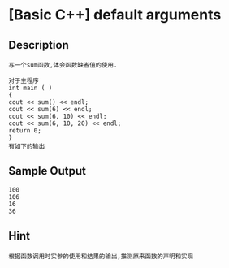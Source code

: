 # [Basic C++] default arguments

## Description
```
写一个sum函数,体会函数缺省值的使用.
 
对于主程序
int main ( ) 
{
cout << sum() << endl;
cout << sum(6) << endl;
cout << sum(6, 10) << endl;
cout << sum(6, 10, 20) << endl;
return 0;
}
有如下的输出
```
## Sample Output
```
100
106
16
36
```
## Hint
```
根据函数调用时实参的使用和结果的输出,推测原来函数的声明和实现
 
